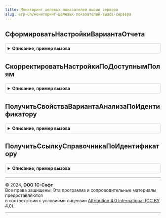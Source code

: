 ```yaml
---
title: Мониторинг целевых показателей вызов сервера
slug: erp-uh/мониторинг-целевых-показателей-вызов-сервера
---
```



## СформироватьНастройкиВариантаОтчета
<details style="margin: 1em 0; padding: 0.5em; border: 1px solid #ccc; border-radius: 6px;">

<summary style="font-weight: bold; cursor: pointer;">Описание, пример вызова</summary>

```bsl

// Функция заполняет переданными параметрами и возвращает пользовательские настройки варианта
// Этапы получения пользовательских настроек:
//		1. Получение пользовательских настроек для пользовательских вариантов отчетов (настройки сохранялись/несохранялись)
//		2. Получение пользовательских настроек для предопределенных вариантов отчетов (настройки сохранялись)
//		3. Получение пользовательских настроек для предопределенных вариантов отчетов (настройки не сохранялись, первый запуск).
//
// Параметры:
//	СвойстваВариантаАнализа - Структура - содержит:
//		* Ссылка        - СправочникСсылка.ВариантыАнализаЦелевыхПоказателей - вариант анализа, настройки которого будут применены к отчету
//		* ПериодАнализа - ХранилищеЗначения - содержит упакованный СтандартныйПериод, описывающий период выборки данных
//		* ПериодАнализа - СтандартныйПериод - или уже в готовом виде
//	СвойстваВариантаОтчета  - Структура - вариант отчета, настройки которого будут установлены. Содержит:
//		* КлючВарианта - Строка -
//		* КлючОбъекта  - Строка -
//
// Возвращаемое значение:
//	Структура - содержит:
//		* ПользовательскиеНастройки - НастройкиКомпоновкиДанных -
//		* ФиксированныеНастройки    - ПользовательскиеНастройкиКомпоновкиДанных -
//
Функция СформироватьНастройкиВариантаОтчета(СвойстваВариантаАнализа, СвойстваВариантаОтчета) Экспорт
```

Пример вызова
```bsl
Результат = МониторингЦелевыхПоказателейВызовСервера.СформироватьНастройкиВариантаОтчета(СвойстваВариантаАнализа, СвойстваВариантаОтчета) 
```
</details>

## СкорректироватьНастройкиПоДоступнымПолям
<details style="margin: 1em 0; padding: 0.5em; border: 1px solid #ccc; border-radius: 6px;">

<summary style="font-weight: bold; cursor: pointer;">Описание, пример вызова</summary>

```bsl

// Процедура корректирует состав выбранных полей, полей отбора, полей порядка
// в соответствии с соответствующими доступными полями
//
Процедура СкорректироватьНастройкиПоДоступнымПолям(Настройки) Экспорт
```

Пример вызова
```bsl
МониторингЦелевыхПоказателейВызовСервера.СкорректироватьНастройкиПоДоступнымПолям(Настройки));
```
</details>

## ПолучитьСвойстваВариантаАнализаПоИдентификатору
<details style="margin: 1em 0; padding: 0.5em; border: 1px solid #ccc; border-radius: 6px;">

<summary style="font-weight: bold; cursor: pointer;">Описание, пример вызова</summary>

```bsl

// Функция возвращает свойства варианта анализа по идентификатору варианта
// Параметры:
//	Идентификатор - Строка - строковое представление идентификатора варианта анализа
// Возвращаемое значение:
//	Структура - структура свойств варианта анализа целевых показателей:
//	 *Ссылка - СправочникСсылка.ВариантыАнализаЦелевыхПоказателей -
//	 *ПериодАнализа - СтандартныйПериод -
//
Функция ПолучитьСвойстваВариантаАнализаПоИдентификатору(Идентификатор) Экспорт
```

Пример вызова
```bsl
Результат = МониторингЦелевыхПоказателейВызовСервера.ПолучитьСвойстваВариантаАнализаПоИдентификатору(Идентификатор) 
```
</details>

## ПолучитьСсылкуСправочникаПоИдентификатору
<details style="margin: 1em 0; padding: 0.5em; border: 1px solid #ccc; border-radius: 6px;">

<summary style="font-weight: bold; cursor: pointer;">Описание, пример вызова</summary>

```bsl

// Функция возвращает ссылку справочника по идентификатору ссылки
// Параметры:
//	ИмяОбъекта    - Строка - имя справочника
//	Идентификатор - Строка - идентификатор элемента справочника
// Возвращаемое значение:
//	СправочникСсылка - ссылка на объект метаданных.
//
Функция ПолучитьСсылкуСправочникаПоИдентификатору(ИмяОбъекта, Идентификатор) Экспорт
```

Пример вызова
```bsl
Результат = МониторингЦелевыхПоказателейВызовСервера.ПолучитьСсылкуСправочникаПоИдентификатору(ИмяОбъекта, Идентификатор) 
```
</details>

---

© 2024, **ООО 1С-Софт**  
Все права защищены. Эта программа и сопроводительные материалы предоставляются  
в соответствии с условиями лицензии [Attribution 4.0 International (CC BY 4.0)](https://creativecommons.org/licenses/by/4.0/legalcode).

---

